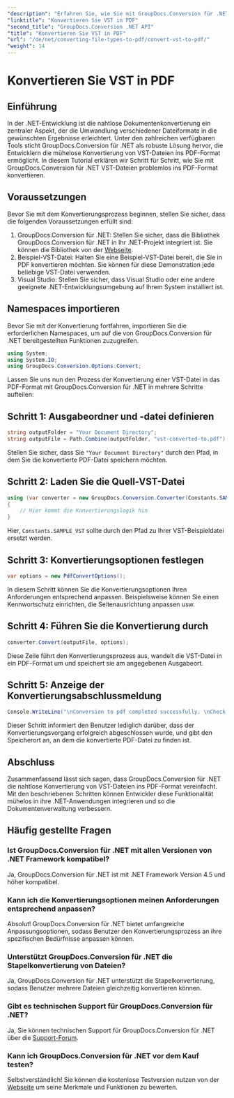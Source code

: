 ```yaml
---
"description": "Erfahren Sie, wie Sie mit GroupDocs.Conversion für .NET VST-Dateien mühelos in PDF konvertieren. Verbessern Sie Ihr Dokumentenmanagement."
"linktitle": "Konvertieren Sie VST in PDF"
"second_title": "GroupDocs.Conversion .NET API"
"title": "Konvertieren Sie VST in PDF"
"url": "/de/net/converting-file-types-to-pdf/convert-vst-to-pdf/"
"weight": 14
---
```


# Konvertieren Sie VST in PDF

## Einführung
In der .NET-Entwicklung ist die nahtlose Dokumentenkonvertierung ein zentraler Aspekt, der die Umwandlung verschiedener Dateiformate in die gewünschten Ergebnisse erleichtert. Unter den zahlreichen verfügbaren Tools sticht GroupDocs.Conversion für .NET als robuste Lösung hervor, die Entwicklern die mühelose Konvertierung von VST-Dateien ins PDF-Format ermöglicht. In diesem Tutorial erklären wir Schritt für Schritt, wie Sie mit GroupDocs.Conversion für .NET VST-Dateien problemlos ins PDF-Format konvertieren.
## Voraussetzungen
Bevor Sie mit dem Konvertierungsprozess beginnen, stellen Sie sicher, dass die folgenden Voraussetzungen erfüllt sind:
1. GroupDocs.Conversion für .NET: Stellen Sie sicher, dass die Bibliothek GroupDocs.Conversion für .NET in Ihr .NET-Projekt integriert ist. Sie können die Bibliothek von der [Webseite](https://releases.groupdocs.com/conversion/net/).
2. Beispiel-VST-Datei: Halten Sie eine Beispiel-VST-Datei bereit, die Sie in PDF konvertieren möchten. Sie können für diese Demonstration jede beliebige VST-Datei verwenden.
3. Visual Studio: Stellen Sie sicher, dass Visual Studio oder eine andere geeignete .NET-Entwicklungsumgebung auf Ihrem System installiert ist.

## Namespaces importieren
Bevor Sie mit der Konvertierung fortfahren, importieren Sie die erforderlichen Namespaces, um auf die von GroupDocs.Conversion für .NET bereitgestellten Funktionen zuzugreifen.

```csharp
using System;
using System.IO;
using GroupDocs.Conversion.Options.Convert;
```

Lassen Sie uns nun den Prozess der Konvertierung einer VST-Datei in das PDF-Format mit GroupDocs.Conversion für .NET in mehrere Schritte aufteilen:
## Schritt 1: Ausgabeordner und -datei definieren
```csharp
string outputFolder = "Your Document Directory";
string outputFile = Path.Combine(outputFolder, "vst-converted-to.pdf");
```
Stellen Sie sicher, dass Sie `"Your Document Directory"` durch den Pfad, in dem Sie die konvertierte PDF-Datei speichern möchten.
## Schritt 2: Laden Sie die Quell-VST-Datei
```csharp
using (var converter = new GroupDocs.Conversion.Converter(Constants.SAMPLE_VST))
{
    // Hier kommt die Konvertierungslogik hin
}
```
Hier, `Constants.SAMPLE_VST` sollte durch den Pfad zu Ihrer VST-Beispieldatei ersetzt werden.
## Schritt 3: Konvertierungsoptionen festlegen
```csharp
var options = new PdfConvertOptions();
```
In diesem Schritt können Sie die Konvertierungsoptionen Ihren Anforderungen entsprechend anpassen. Beispielsweise können Sie einen Kennwortschutz einrichten, die Seitenausrichtung anpassen usw.
## Schritt 4: Führen Sie die Konvertierung durch
```csharp
converter.Convert(outputFile, options);
```
Diese Zeile führt den Konvertierungsprozess aus, wandelt die VST-Datei in ein PDF-Format um und speichert sie am angegebenen Ausgabeort.
## Schritt 5: Anzeige der Konvertierungsabschlussmeldung
```csharp
Console.WriteLine("\nConversion to pdf completed successfully. \nCheck output in {0}", outputFolder);
```
Dieser Schritt informiert den Benutzer lediglich darüber, dass der Konvertierungsvorgang erfolgreich abgeschlossen wurde, und gibt den Speicherort an, an dem die konvertierte PDF-Datei zu finden ist.

## Abschluss
Zusammenfassend lässt sich sagen, dass GroupDocs.Conversion für .NET die nahtlose Konvertierung von VST-Dateien ins PDF-Format vereinfacht. Mit den beschriebenen Schritten können Entwickler diese Funktionalität mühelos in ihre .NET-Anwendungen integrieren und so die Dokumentenverwaltung verbessern.
## Häufig gestellte Fragen
### Ist GroupDocs.Conversion für .NET mit allen Versionen von .NET Framework kompatibel?
Ja, GroupDocs.Conversion für .NET ist mit .NET Framework Version 4.5 und höher kompatibel.
### Kann ich die Konvertierungsoptionen meinen Anforderungen entsprechend anpassen?
Absolut! GroupDocs.Conversion für .NET bietet umfangreiche Anpassungsoptionen, sodass Benutzer den Konvertierungsprozess an ihre spezifischen Bedürfnisse anpassen können.
### Unterstützt GroupDocs.Conversion für .NET die Stapelkonvertierung von Dateien?
Ja, GroupDocs.Conversion für .NET unterstützt die Stapelkonvertierung, sodass Benutzer mehrere Dateien gleichzeitig konvertieren können.
### Gibt es technischen Support für GroupDocs.Conversion für .NET?
Ja, Sie können technischen Support für GroupDocs.Conversion für .NET über die [Support-Forum](https://forum.groupdocs.com/c/conversion/11).
### Kann ich GroupDocs.Conversion für .NET vor dem Kauf testen?
Selbstverständlich! Sie können die kostenlose Testversion nutzen von der [Webseite](https://releases.groupdocs.com/) um seine Merkmale und Funktionen zu bewerten.